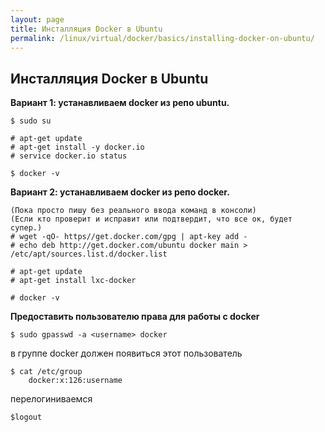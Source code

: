 ```yaml
---
layout: page
title: Инсталляция Docker в Ubuntu
permalink: /linux/virtual/docker/basics/installing-docker-on-ubuntu/
---
```



## Инсталляция Docker в Ubuntu


**Вариант 1: устанавливаем docker из репо ubuntu.**

    $ sudo su

    # apt-get update
    # apt-get install -y docker.io
    # service docker.io status

    $ docker -v


**Вариант 2: устанавливаем docker из репо docker.**

    (Пока просто пишу без реального ввода команд в консоли)
    (Если кто проверит и исправит или подтвердит, что все ок, будет супер.)
    # wget -qO- https//get.docker.com/gpg | apt-key add -
    # echo deb http://get.docker.com/ubuntu docker main > /etc/apt/sources.list.d/docker.list

    # apt-get update
    # apt-get install lxc-docker

    # docker -v


**Предоставить пользователю права для работы с docker**

    $ sudo gpasswd -a <username> docker

в группе docker должен появиться этот пользователь  

    $ cat /etc/group
        docker:x:126:username

перелогиниваемся  

    $logout
